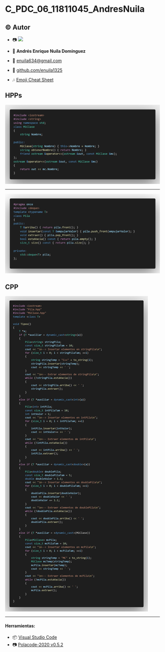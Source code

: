 # C_PDC_06_11811045_AndresNuila
## :copyright: Autor

- :camera: <img src="https://avatars2.githubusercontent.com/u/64881085?s=400&u=ccad14044b9b0daf5c7fc51567009f72e9eef5b8&v=4" width="160px">

- :older_man: **Andrés Enrique Nuila Domínguez**
- :e-mail: enuila634@gmail.com
- :link: [github.com/enuila1325](https://github.com/enuila1325)
- :notes: [Emoji Cheat Sheet](https://www.webfx.com/tools/emoji-cheat-sheet/)

## HPPs

![](images/Mi_Clase_hpp.png)

---

![](images/Pila_hpp.png)

## CPP

![](images/Funcion_Tipos().png)

---
#### Herramientas:
- :package: [Visual Studio Code](https://code.visualstudio.com/)
- :camera: [Polacode-2020 v0.5.2](https://github.com/jeff-hykin/polacode)